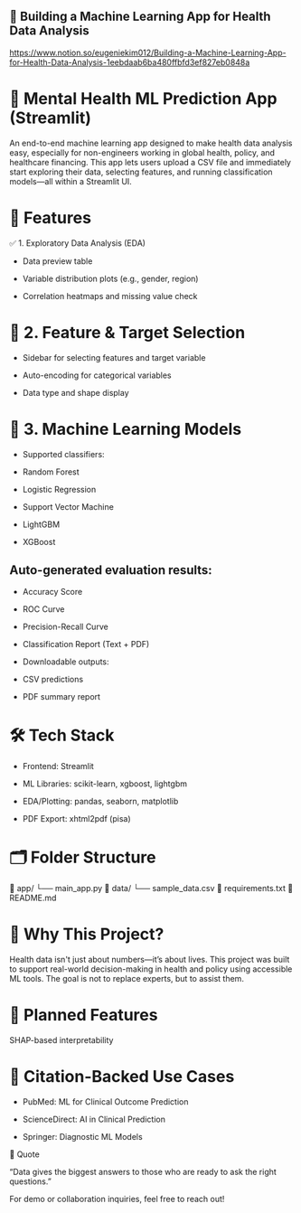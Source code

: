 ## 🧠 Building a Machine Learning App for Health Data Analysis

https://www.notion.so/eugeniekim012/Building-a-Machine-Learning-App-for-Health-Data-Analysis-1eebdaab6ba480ffbfd3ef827eb0848a

# 🧠 Mental Health ML Prediction App (Streamlit)

An end-to-end machine learning app designed to make health data analysis easy, especially for non-engineers working in global health, policy, and healthcare financing. This app lets users upload a CSV file and immediately start exploring their data, selecting features, and running classification models—all within a Streamlit UI.

# 🚀 Features

✅ 1. Exploratory Data Analysis (EDA)

- Data preview table

- Variable distribution plots (e.g., gender, region)

- Correlation heatmaps and missing value check

# 🧩 2. Feature & Target Selection

- Sidebar for selecting features and target variable

- Auto-encoding for categorical variables

- Data type and shape display

# 🤖 3. Machine Learning Models

- Supported classifiers:

- Random Forest

- Logistic Regression

- Support Vector Machine

- LightGBM

- XGBoost

## Auto-generated evaluation results:

- Accuracy Score

- ROC Curve

- Precision-Recall Curve

- Classification Report (Text + PDF)

- Downloadable outputs:

- CSV predictions

- PDF summary report

# 🛠️ Tech Stack

- Frontend: Streamlit

- ML Libraries: scikit-learn, xgboost, lightgbm

- EDA/Plotting: pandas, seaborn, matplotlib

- PDF Export: xhtml2pdf (pisa)

# 🗂️ Folder Structure

📁 app/
  └── main_app.py
📁 data/
  └── sample_data.csv
📄 requirements.txt
📄 README.md

# 🧠 Why This Project?

Health data isn't just about numbers—it’s about lives. This project was built to support real-world decision-making in health and policy using accessible ML tools. The goal is not to replace experts, but to assist them.

# 🔮 Planned Features

SHAP-based interpretability

# 📎 Citation-Backed Use Cases

- PubMed: ML for Clinical Outcome Prediction

- ScienceDirect: AI in Clinical Prediction

- Springer: Diagnostic ML Models

📌 Quote

“Data gives the biggest answers to those who are ready to ask the right questions.”

For demo or collaboration inquiries, feel free to reach out!

